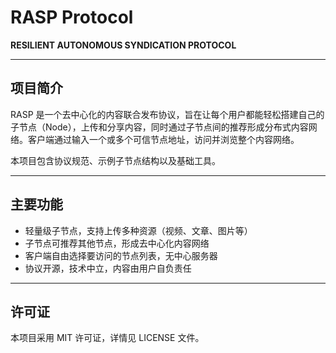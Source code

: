 # RASP Protocol

**RESILIENT AUTONOMOUS SYNDICATION PROTOCOL**

---

## 项目简介

RASP 是一个去中心化的内容联合发布协议，旨在让每个用户都能轻松搭建自己的子节点（Node），上传和分享内容，同时通过子节点间的推荐形成分布式内容网络。客户端通过输入一个或多个可信节点地址，访问并浏览整个内容网络。

本项目包含协议规范、示例子节点结构以及基础工具。

---

## 主要功能

- 轻量级子节点，支持上传多种资源（视频、文章、图片等）
- 子节点可推荐其他节点，形成去中心化内容网络
- 客户端自由选择要访问的节点列表，无中心服务器
- 协议开源，技术中立，内容由用户自负责任

---

## 许可证

本项目采用 MIT 许可证，详情见 LICENSE 文件。
